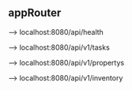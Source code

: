 ## appRouter


<!-- health routes -->

--> localhost:8080/api/health

<!-- routes  -->

--> localhost:8080/api/v1/tasks
<!-- propartys routes -->
-->
 localhost:8080/api/v1/propertys

<!-- invantory routes -->

--> localhost:8080/api/v1/inventory